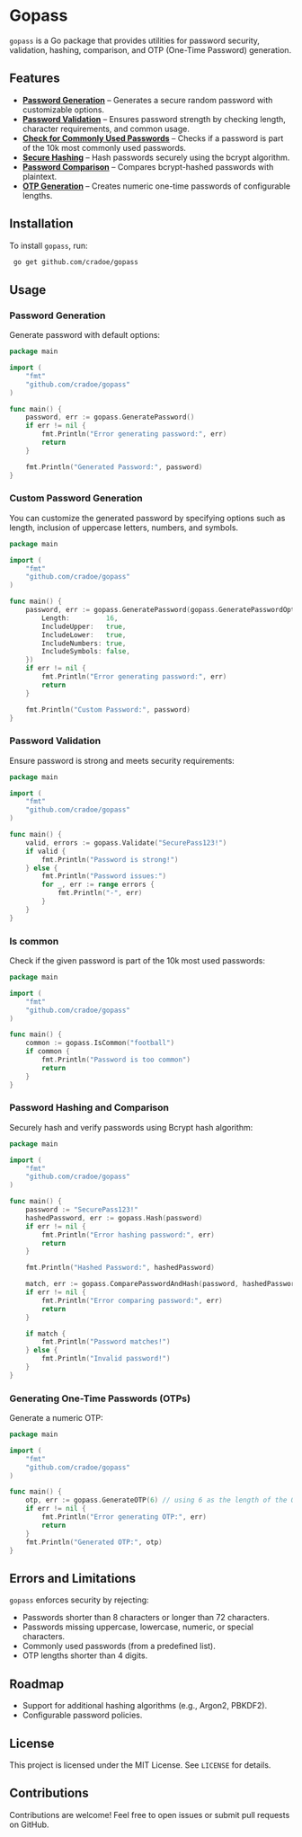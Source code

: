# Gopass

`gopass` is a Go package that provides utilities for password security, validation, hashing, comparison, and OTP (One-Time Password) generation.

## Features

- [**Password Generation**](#password-generation) – Generates a secure random password with customizable options.
- [**Password Validation**](#password-validation) – Ensures password strength by checking length, character requirements, and common usage.
- [**Check for Commonly Used Passwords**](#is-common) – Checks if a password is part of the 10k most commonly used passwords.
- [**Secure Hashing**](#password-hashing-and-comparison) – Hash passwords securely using the bcrypt algorithm.
- [**Password Comparison**](#password-hashing-and-comparison) – Compares bcrypt-hashed passwords with plaintext.
- [**OTP Generation**](#generating-one-time-passwords-otps) – Creates numeric one-time passwords of configurable lengths.

## Installation

To install `gopass`, run:

```sh
 go get github.com/cradoe/gopass
```

## Usage

### Password Generation

Generate password with default options:

```go
package main

import (
	"fmt"
	"github.com/cradoe/gopass"
)

func main() {
	password, err := gopass.GeneratePassword()
	if err != nil {
		fmt.Println("Error generating password:", err)
		return
	}

	fmt.Println("Generated Password:", password)
}
```

### Custom Password Generation

You can customize the generated password by specifying options such as length, inclusion of uppercase letters, numbers, and symbols.

```go
package main

import (
	"fmt"
	"github.com/cradoe/gopass"
)

func main() {
	password, err := gopass.GeneratePassword(gopass.GeneratePasswordOptions{
		Length:         16,
		IncludeUpper:   true,
		IncludeLower:   true,
		IncludeNumbers: true,
		IncludeSymbols: false,
	})
	if err != nil {
		fmt.Println("Error generating password:", err)
		return
	}

	fmt.Println("Custom Password:", password)
}
```

### Password Validation

Ensure password is strong and meets security requirements:

```go
package main

import (
	"fmt"
	"github.com/cradoe/gopass"
)

func main() {
	valid, errors := gopass.Validate("SecurePass123!")
	if valid {
		fmt.Println("Password is strong!")
	} else {
		fmt.Println("Password issues:")
		for _, err := range errors {
			fmt.Println("-", err)
		}
	}
}
```

### Is common

Check if the given password is part of the 10k most used passwords:

```go
package main

import (
	"fmt"
	"github.com/cradoe/gopass"
)

func main() {
	common := gopass.IsCommon("football")
	if common {
		fmt.Println("Password is too common")
		return
	}
}
```

### Password Hashing and Comparison

Securely hash and verify passwords using Bcrypt hash algorithm:

```go
package main

import (
	"fmt"
	"github.com/cradoe/gopass"
)

func main() {
	password := "SecurePass123!"
	hashedPassword, err := gopass.Hash(password)
	if err != nil {
		fmt.Println("Error hashing password:", err)
		return
	}

	fmt.Println("Hashed Password:", hashedPassword)

	match, err := gopass.ComparePasswordAndHash(password, hashedPassword)
	if err != nil {
		fmt.Println("Error comparing password:", err)
		return
	}

	if match {
		fmt.Println("Password matches!")
	} else {
		fmt.Println("Invalid password!")
	}
}
```

### Generating One-Time Passwords (OTPs)

Generate a numeric OTP:

```go
package main

import (
	"fmt"
	"github.com/cradoe/gopass"
)

func main() {
	otp, err := gopass.GenerateOTP(6) // using 6 as the length of the OTP
	if err != nil {
		fmt.Println("Error generating OTP:", err)
		return
	}
	fmt.Println("Generated OTP:", otp)
}
```

## Errors and Limitations

`gopass` enforces security by rejecting:

- Passwords shorter than 8 characters or longer than 72 characters.
- Passwords missing uppercase, lowercase, numeric, or special characters.
- Commonly used passwords (from a predefined list).
- OTP lengths shorter than 4 digits.

## Roadmap

- Support for additional hashing algorithms (e.g., Argon2, PBKDF2).
- Configurable password policies.

## License

This project is licensed under the MIT License. See `LICENSE` for details.

## Contributions

Contributions are welcome! Feel free to open issues or submit pull requests on GitHub.
